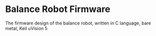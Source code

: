# Balance Robot Firmware
The firmware design of the balance robot, written in C language, bare metal, Keil uVision 5
